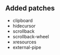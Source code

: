 ## Added patches

- clipboard
- hidecursor
- scrollback
- scrollback-wheel
- xresources
- external-pipe
